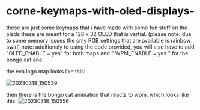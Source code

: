 # corne-keymaps-with-oled-displays-
these are just some keymaps that i have made with some fun stuff on the oleds these are meant for a 128 x 32 OLED that is vertial. (please note: due to some memory issues the only RGB settings that are available is rainbow swirl) note: additionaly to using the code provided, you will also have to add "OLED_ENABLE = yes" for both maps and " WPM_ENABLE = yes " for the bongo cat one. 

the eva logo map looks like this: 

![20230318_150539](https://user-images.githubusercontent.com/98348466/226114160-11921061-c8d1-4f18-b53d-4c0f6e1453c7.jpg)


then there is the bongo cat animation that reacts to wpm, which looks like this:
![20230318_150556](https://user-images.githubusercontent.com/98348466/226114216-9dc6f1a2-c80c-4910-92a3-4fecb7f4b773.jpg)

